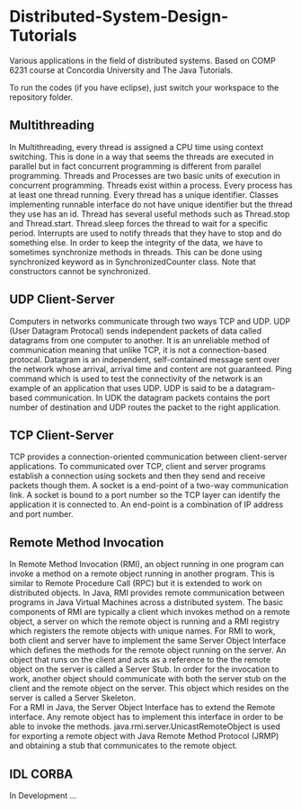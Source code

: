 Distributed-System-Design-Tutorials
===================================

Various applications in the field of distributed systems.
Based on COMP 6231 course at Concordia University and The Java Tutorials.

To run the codes (if you have eclipse), just switch your workspace to the repository folder.

Multithreading
--------------

In Multithreading, every thread is assigned a CPU time using context switching.
This is done in a way that seems the threads are executed in parallel but in fact 
concurrent programming is different from parallel programming.
Threads and Processes are two basic units of execution in concurrent programming.
Threads exist within a process. Every process has at least one thread running.
Every thread has a unique identifier. Classes implementing runnable interface do not have
unique identifier but the thread they use has an id.
Thread has several useful methods such as Thread.stop and Thread.start.
Thread.sleep forces the thread to wait for a specific period.
Interrupts are used to notify threads that they have to stop and do something else.
In order to keep the integrity of the data, we have to sometimes synchronize methods in threads.
This can be done using synchronized keyword as in SynchronizedCounter class. 
Note that constructors cannot be synchronized.

UDP Client-Server
-----------------

Computers in networks communicate through two ways TCP and UDP.
UDP (User Datagram Protocal) sends independent packets of data called datagrams from one
computer to another. It is an unreliable method of communication meaning that unlike TCP,
it is not a connection-based protocal. 
Datagram is an independent, self-contained message sent over the network whose arrival,
arrival time and content are not guaranteed.
Ping command which is used to test the connectivity of the network is an example of an 
application that uses UDP. UDP is said to be a datagram-based communication. In UDK the 
datagram packets contains the port number of destination and UDP routes the packet to the
right application.

TCP Client-Server
-----------------

TCP provides a connection-oriented communication between client-server applications.
To communicated over TCP, client and server programs establish a connection using sockets
and then they send and receive packets though them. A socket is a end-point of a two-way
communication link. A socket is bound to a port number so the TCP layer can identify the
application it is connected to. An end-point is a combination of IP address and port number.

Remote Method Invocation
------------------------

In Remote Method Invocation (RMI), an object running in one program can invoke a method on a remote object running in another program. This is
similar to Remote Procedure Call (RPC) but it is extended to work on distributed objects. In Java, RMI provides remote communication
between programs in Java Virtual Machines across a distributed system. 
The basic components of RMI are typically a client which invokes method on a remote object, a server on which the remote object is running
and a RMI registry which registers the remote objects with unique names. For RMI to work, both client and server have to implement the
same Server Object Interface which defines the methods for the remote object running on the server. An object that runs on the client and
acts as a reference to the the remote object on the server is called a Server Stub. In order for the invocation to work, another object should
communicate with both the server stub on the client and the remote object on the server. This object which resides on the server is called
a Server Skeleton.      
For a RMI in Java, the Server Object Interface has to extend the Remote interface. Any remote object has to implement this interface in order
to be able to invoke the methods.
java.rmi.server.UnicastRemoteObject is used for exporting a remote object with Java Remote Method Protocol (JRMP) and obtaining a stub that 
communicates to the remote object.

IDL CORBA
---------

In Development ...
